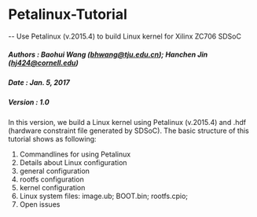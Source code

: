 # Petalinux-Tutorial
-- Use Petalinux (v.2015.4) to build Linux kernel for Xilinx ZC706 SDSoC

##### Authors : Baohui Wang (bhwang@tju.edu.cn); Hanchen Jin (hj424@cornell.edu)
##### Date    : Jan. 5, 2017
##### Version : 1.0

In this version, we build a Linux kernel using Petalinux (v.2015.4) and .hdf (hardware constraint file generated by SDSoC).
The basic structure of this tutorial shows as following:

1. Commandlines for using Petalinux
2. Details about Linux configuration
  1. general configuration 
  2. rootfs configuration  
  3. kernel configuration
3. Linux system files: image.ub; BOOT.bin; rootfs.cpio;
4. Open issues

